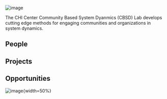 ![image](https://user-images.githubusercontent.com/8854922/124340159-2dc3c180-db81-11eb-9ced-9d561fc54065.png)

The CHI Center Community Based System Dyanmics (CBSD) Lab develops cutting edge methods for engaging communities and organizations in system dynamics.  

## People

## Projects

## Opportunities



![image](https://user-images.githubusercontent.com/8854922/124619880-030a8f00-de47-11eb-818f-83f4d092068d.png){width=50%}

